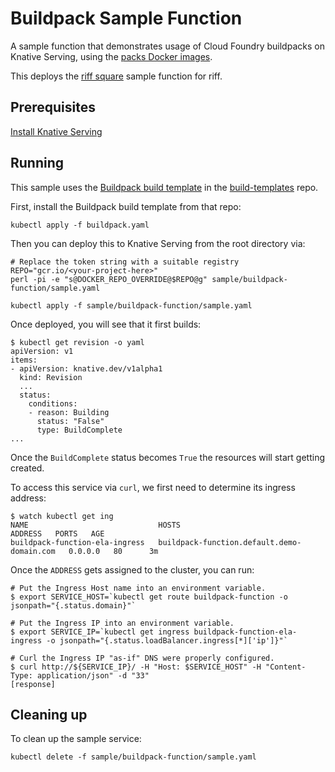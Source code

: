 # Buildpack Sample Function

A sample function that demonstrates usage of Cloud Foundry buildpacks on
Knative Serving, using the [packs Docker images](https://github.com/sclevine/packs).

This deploys the [riff square](https://github.com/scothis/riff-square-buildpack)
sample function for riff.

## Prerequisites

[Install Knative Serving](https://github.com/knative/install/blob/master/README.md)

## Running

This sample uses the [Buildpack build
template](https://github.com/knative/build-templates/blob/master/buildpack/buildpack.yaml)
in the [build-templates](https://github.com/knative/build-templates/) repo.

First, install the Buildpack build template from that repo:

```shell
kubectl apply -f buildpack.yaml
```

Then you can deploy this to Knative Serving from the root directory via:

```shell
# Replace the token string with a suitable registry
REPO="gcr.io/<your-project-here>"
perl -pi -e "s@DOCKER_REPO_OVERRIDE@$REPO@g" sample/buildpack-function/sample.yaml

kubectl apply -f sample/buildpack-function/sample.yaml
```

Once deployed, you will see that it first builds:

```shell
$ kubectl get revision -o yaml
apiVersion: v1
items:
- apiVersion: knative.dev/v1alpha1
  kind: Revision
  ...
  status:
    conditions:
    - reason: Building
      status: "False"
      type: BuildComplete
...
```

Once the `BuildComplete` status becomes `True` the resources will start getting created.


To access this service via `curl`, we first need to determine its ingress address:
```shell
$ watch kubectl get ing
NAME                             HOSTS                                        ADDRESS   PORTS   AGE
buildpack-function-ela-ingress   buildpack-function.default.demo-domain.com   0.0.0.0   80      3m
```

Once the `ADDRESS` gets assigned to the cluster, you can run:

```shell
# Put the Ingress Host name into an environment variable.
$ export SERVICE_HOST=`kubectl get route buildpack-function -o jsonpath="{.status.domain}"`

# Put the Ingress IP into an environment variable.
$ export SERVICE_IP=`kubectl get ingress buildpack-function-ela-ingress -o jsonpath="{.status.loadBalancer.ingress[*]['ip']}"`

# Curl the Ingress IP "as-if" DNS were properly configured.
$ curl http://${SERVICE_IP}/ -H "Host: $SERVICE_HOST" -H "Content-Type: application/json" -d "33"
[response]
```

## Cleaning up

To clean up the sample service:

```shell
kubectl delete -f sample/buildpack-function/sample.yaml
```
